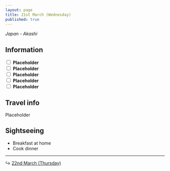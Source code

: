 ```yaml
---
layout: page
title: 21st March (Wednesday)
published: true
---
```

_Japan - Akashi_

## Information

<input class="box" type="checkbox" name="211" /><label type="text" class="strikethrough"> <b>Placeholder</b></label><br/>
<input class="box" type="checkbox" name="212" /><label type="text" class="strikethrough"> <b>Placeholder</b></label><br/>
<input class="box" type="checkbox" name="213" /><label type="text" class="strikethrough"> <b>Placeholder</b></label><br/>
<input class="box" type="checkbox" name="214" /><label type="text" class="strikethrough"> <b>Placeholder</b></label><br/>
<input class="box" type="checkbox" name="215" /><label type="text" class="strikethrough"> <b>Placeholder</b></label><br/>

## Travel info

Placeholder

## Sightseeing

- Breakfast at home
- Cook dinner

<hr>

↪ [22nd March (Thursday)](/days/week2/22mar)
